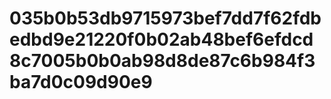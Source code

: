 # 035b0b53db9715973bef7dd7f62fdbedbd9e21220f0b02ab48bef6efdcd8c7005b0b0ab98d8de87c6b984f3ba7d0c09d90e9
